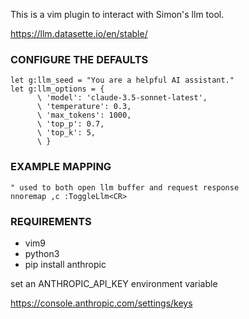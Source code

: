 This is a vim plugin to interact with Simon's llm tool.

https://llm.datasette.io/en/stable/

### CONFIGURE THE DEFAULTS

    let g:llm_seed = "You are a helpful AI assistant."
    let g:llm_options = {
          \ 'model': 'claude-3.5-sonnet-latest',
          \ 'temperature': 0.3,
          \ 'max_tokens': 1000,
          \ 'top_p': 0.7,
          \ 'top_k': 5,
          \ }

### EXAMPLE MAPPING

    " used to both open llm buffer and request response
    nnoremap ,c :ToggleLlm<CR>

### REQUIREMENTS

- vim9
- python3
- pip install anthropic

set an ANTHROPIC_API_KEY environment variable

https://console.anthropic.com/settings/keys


